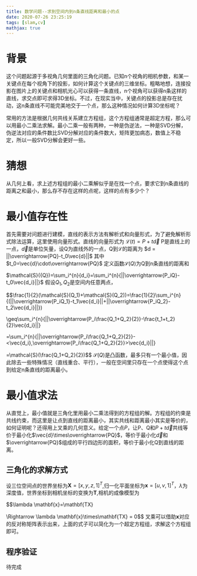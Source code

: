 ```yaml
---
title: 数学问题--求到空间内到n条直线距离和最小的点
date: 2020-07-26 23:25:19
tags: [slam,cv]
mathjax: true
---
```


# 背景
这个问题起源于多视角几何里面的三角化问题。已知n个视角的相机参数，和某一关键点在每个视角下的投影，如何计算这个关键点的三维坐标。粗略地想，连接投影在图片上的关键点和相机光心可以获得一条直线，n个视角可以获得n条这样的直线，求交点即可求得3D坐标。不过，在现实当中，关键点的投影总是存在扰动，这n条直线不可能完美地交于一个点，那么这种情况如何计算3D坐标呢？

常用的方法是根据几何共线关系建立方程组，这个方程组通常是超定方程，那么可以用最小二乘法求解。最小二乘一般有两种，一种是伪逆法，一种是SVD分解，伪逆法对应的条件数比SVD分解对应的条件数大，矩阵更加病态，数值上不稳定，所以一般SVD分解会更好一些。

# 猜想
从几何上看，求上述方程组的最小二乘解似乎是在找一个点，要求它到n条直线的距离之和最小，那么存不存在这样的点呢，这样的点有多少个？

# 最小值存在性
首先需要对问题进行建模，直线的表示方法有解析式和向量形式，为了避免解析形式除法运算，这里使用向量形式。直线的向量形式为
$\mathcal{L}(t)=P+t\vec{d}$
P是直线上的一点，$\vec{d}$是单位矢量，设Q为直线外的一点，Q到$\mathcal{L}$的距离为
$d = ||\overrightarrow{PQ}-t_0\vec{d}||$
其中$t_0=\vec{d}\cdot\overrightarrow{PQ}$
定义函数$\mathcal{S}(Q)$为Q到n条直线的距离和

$\mathcal{S}({Q})=\sum_i^{n}{d_i}=\sum_i^{n}{||\overrightarrow{P_iQ}-t_0\vec{d_i}||}$
假设$Q_1,Q_2$是空间内任意两点，

$$\frac{1}{2}(\mathcal{S}(Q_1)+\mathcal{S}(Q_2))=\frac{1}{2}\sum_i^{n}{(||\overrightarrow{P_iQ_1}-t_1\vec{d_i}||+||\overrightarrow{P_iQ_2}-t_2\vec{d_i}||})

\geq\sum_i^{n}{||\overrightarrow{P_i\frac{Q_1+Q_2}{2}}-\frac{t_1+t_2}{2}\vec{d_i}||}

=\sum_i^{n}{||\overrightarrow{P_i\frac{Q_1+Q_2}{2}}-<\vec{d_i},\overrightarrow{P_i\frac{Q_1+Q_2}{2}}>\vec{d_i}||}

=\mathcal{S}(\frac{Q_1+Q_2}{2})$$
$\mathcal{S}(Q)$是凸函数，最多只有一个最小值，因此除去一些特殊情况（直线重合、平行），一般在空间里只存在一个点使得这个点到给定n条直线的距离最小。

# 最小值求法
从直觉上，最小值就是三角化里用最小二乘法得到的方程组的解。方程组的约束是共线约束，而这里是让点到直线的距离最小，其实共线和距离最小其实是等价的，如何证明呢？还得用上叉乘的几何意义。给定一个点$P$，让P、Q和$P+t\vec{d}$共线等价于最小化$\vec{d}\times\overrightarrow{PQ}$，等价于最小化$\vec{d}$和$\overrightarrow{PQ}$组成的平行四边形的面积，等价于最小化Q到直线的距离。

## 三角化的求解方式
设三位空间点的世界坐标为$\mathbf{X}=[x,y,z,1]^T$,归一化平面坐标为$\mathbf{x}=[u,v,1]^T$，$\lambda$为深度值，世界坐标到相机坐标的变换为$\mathbf{T}$,相机的成像模型为

$$\lambda \mathbf{x}=\mathbf{TX}

\Rightarrow \lambda \mathbf{x}\times\mathbf{TX} = 0$$
叉乘可以借助$\mathbf{x}$对应的反对称矩阵表示出来，上面的式子可以简化为一个超定方程组，求解这个方程组即可。

## 程序验证
待完成